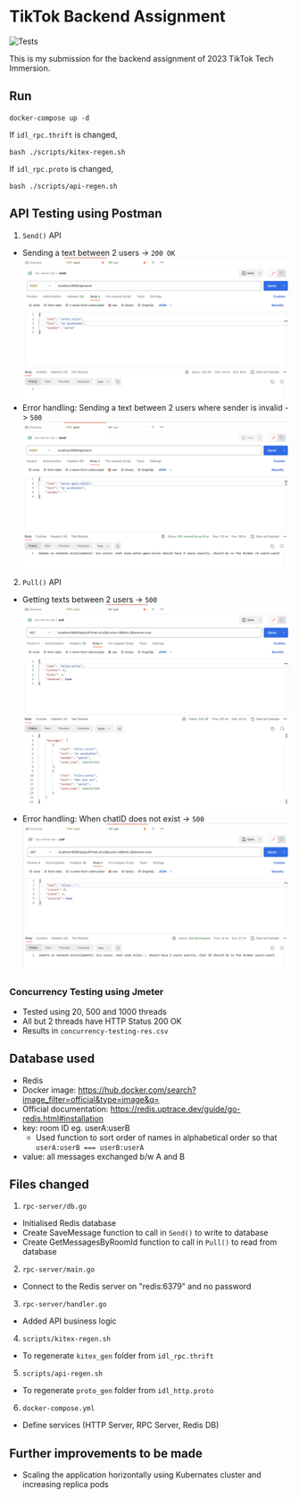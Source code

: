 # TikTok Backend Assignment

![Tests](https://github.com/TikTokTechImmersion/assignment_demo_2023/actions/workflows/test.yml/badge.svg)

This is my submission for the backend assignment of 2023 TikTok Tech Immersion.

## Run
```
docker-compose up -d
```

If ```idl_rpc.thrift``` is changed,
```
bash ./scripts/kitex-regen.sh
```

If ```idl_rpc.proto``` is changed,
```
bash ./scripts/api-regen.sh
```

## API Testing using Postman
1. ```Send()``` API
- Sending a text between 2 users -> ```200 OK```
![send-success.png](assets%2Fimages%2Fsend-success.png)
- Error handling: Sending a text between 2 users where sender is invalid -> ```500 ```
![send-fail.png](assets%2Fimages%2Fsend-fail.png)

2. ```Pull()``` API
- Getting texts between 2 users -> ```500 ```
![pull-success.png](assets%2Fimages%2Fpull-success.png)
- Error handling: When chatID does not exist -> ```500 ```
![pull-fail.png](assets%2Fimages%2Fpull-fail.png)

### Concurrency Testing using Jmeter
- Tested using 20, 500 and 1000 threads
- All but 2 threads have HTTP Status 200 OK
- Results in ```concurrency-testing-res.csv```

## Database used
- Redis
- Docker image: https://hub.docker.com/search?image_filter=official&type=image&q=
- Official documentation: https://redis.uptrace.dev/guide/go-redis.html#installation
- key: room ID eg. userA:userB
  - Used function to sort order of names in alphabetical order so that `userA:userB === userB:userA`
- value: all messages exchanged b/w A and B

## Files changed
1. ```rpc-server/db.go```
- Initialised Redis database
- Create SaveMessage function to call in ```Send()``` to write to database
- Create GetMessagesByRoomId function to call in ```Pull()``` to read from database
2. ```rpc-server/main.go```
- Connect to the Redis server on "redis:6379" and no password
3. ```rpc-server/handler.go```
- Added API business logic
4. ```scripts/kitex-regen.sh```
- To regenerate ```kitex_gen``` folder from ```idl_rpc.thrift```
5. ```scripts/api-regen.sh```
- To regenerate ```proto_gen``` folder from ```idl_http.proto```
6. ```docker-compose.yml```
- Define services (HTTP Server, RPC Server, Redis DB)


## Further improvements to be made
- Scaling the application horizontally using Kubernates cluster and increasing replica pods